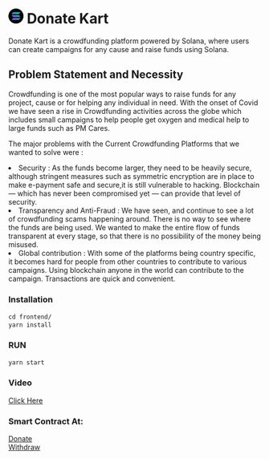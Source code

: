 # <img src="https://raw.githubusercontent.com/github/explore/14191328e15689ba52d5c10e18b43417bf79b2ef/topics/solana/solana.png" style="height:30px"/> Donate Kart 
Donate Kart is a crowdfunding platform powered by Solana, where users can create campaigns for any cause and raise funds using Solana.

## Problem Statement and Necessity
Crowdfunding is one of the most popular ways to raise funds for any project, cause or for helping any individual in need. With the onset of Covid we have seen a rise in Crowdfunding activities across the globe which includes small campaigns to help people get oxygen and medical help to large funds such as PM Cares.

The major problems with the Current Crowdfunding Platforms that we wanted to solve were :

<li>Security : As the funds become larger, they need to be heavily secure, although stringent measures such as symmetric encryption are in place to make e-payment safe and secure,it is still vulnerable to hacking. Blockchain — which has never been compromised yet — can provide that level of security.
</li>
<li>
Transparency and Anti-Fraud : We have seen, and continue to see a lot of crowdfunding scams happening around. There is no way to see where the funds are being used. We wanted to make the entire flow of funds transparent at every stage, so that there is no possibility of the money being misused.
</li>
<li>
Global contribution : With some of the platforms being country specific, it becomes hard for people from other countries to contribute to various campaigns. Using blockchain anyone in the world can contribute to the campaign. Transactions are quick and convenient.
</li>

### Installation
```
cd frontend/
yarn install
```

### RUN
```
yarn start
```

### Video
<a href="https://www.loom.com/share/328a87d7f3084deb96984e636c2f590b">Click Here</a>

### Smart Contract At:
<a href="https://github.com/surendravarmadendukuri/Donate-kart/blob/bde481160c216db9c48403966289a948c8417f21/programs/crowdfunding/src/lib.rs#L33">Donate</a><br/>
<a href="https://github.com/surendravarmadendukuri/Donate-kart/blob/bde481160c216db9c48403966289a948c8417f21/programs/crowdfunding/src/lib.rs#L18">Withdraw</a>
